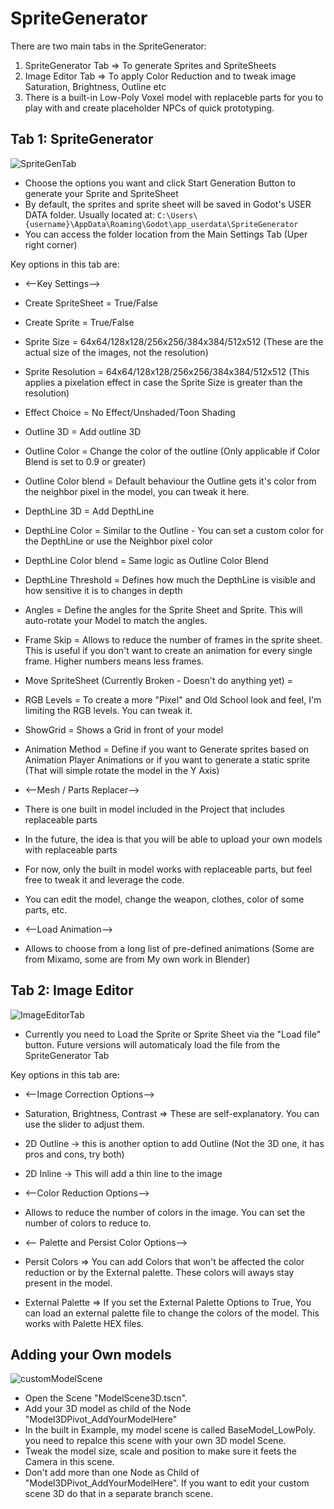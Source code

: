 # SpriteGenerator
There are two main tabs in the SpriteGenerator:
1. SpriteGenerator Tab => To generate Sprites and SpriteSheets
2. Image Editor Tab => To apply Color Reduction and to tweak image Saturation, Brightness, Outline etc
3. There is a built-in Low-Poly Voxel model with replaceble parts for you to play with and create placeholder NPCs of quick prototyping.



## Tab 1: SpriteGenerator
![SpriteGenTab](https://github.com/user-attachments/assets/658b807c-5b46-4f35-bb30-21739340dc82)
* Choose the options you want and click Start Generation Button to generate your Sprite and SpriteSheet
* By default, the sprites and sprite sheet will be saved in Godot's USER DATA folder. Usually located at: `C:\Users\{username}\AppData\Roaming\Godot\app_userdata\SpriteGenerator`
* You can access the folder location from the Main Settings Tab (Uper right corner)

Key options in this tab are:

* <--Key Settings-->
* Create SpriteSheet = True/False
* Create Sprite = True/False
* Sprite Size = 64x64/128x128/256x256/384x384/512x512 (These are the actual size of the images, not the resolution)
* Sprite Resolution = 64x64/128x128/256x256/384x384/512x512 (This applies a pixelation effect in case the Sprite Size is greater than the resolution)
* Effect Choice = No Effect/Unshaded/Toon Shading
* Outline 3D = Add outline 3D
* Outline Color = Change the color of the outline (Only applicable if Color Blend is set to 0.9 or greater)
* Outline Color blend = Default behaviour the Outline gets it's color from the neighbor pixel in the model, you can tweak it here. 
* DepthLine 3D = Add DepthLine
* DepthLine Color = Similar to the Outline - You can set a custom color for the DepthLine or use the Neighbor pixel color
* DepthLine Color blend = Same logic as Outline Color Blend
* DepthLine Threshold = Defines how much the DepthLine is visible and how sensitive it is to changes in depth
* Angles = Define the angles for the Sprite Sheet and Sprite. This will auto-rotate your Model to match the angles.
* Frame Skip = Allows to reduce the number of frames in the sprite sheet. This is useful if you don't want to create an animation for every single frame. Higher numbers means less frames.
* Move SpriteSheet (Currently Broken - Doesn't do anything yet) =
* RGB Levels = To create a more "Pixel" and Old School look and feel, I'm limiting the RGB levels. You can tweak it.
* ShowGrid = Shows a Grid in front of your model
* Animation Method = Define if you want to Generate sprites based on Animation Player Animations or if you want to generate a static sprite (That will simple rotate the model in the Y Axis)

* <--Mesh / Parts Replacer-->
* There is one built in model included in the Project that includes replaceable parts
* In the future, the idea is that you will be able to upload your own models with replaceable parts
* For now, only the built in model works with replaceable parts, but feel free to tweak it and leverage the code.
* You can edit the model, change the weapon, clothes, color of some parts, etc. 

* <--Load Animation-->
* Allows to choose from a long list of pre-defined animations (Some are from Mixamo, some are from My own work in Blender)


## Tab 2: Image Editor
![ImageEditorTab](https://github.com/user-attachments/assets/27ecfd9f-4cea-46fc-915b-91cddf9adf08)
* Currently you need to Load the Sprite or Sprite Sheet via the "Load file" button. Future versions will automaticaly load the file from the SpriteGenerator Tab

Key options in this tab are:
* <--Image Correction Options-->
* Saturation, Brightness, Contrast => These are self-explanatory. You can use the slider to adjust them.
* 2D Outline -> this is another option to add Outline (Not the 3D one, it has pros and cons, try both)
* 2D Inline -> This will add a thin line to the image

* <--Color Reduction Options-->
* Allows to reduce the number of colors in the image. You can set the number of colors to reduce to.

* <-- Palette and Persist Color Options-->
* Persit Colors => You can add Colors that won't be affected the color reduction or by the External palette. These colors will aways stay present in the model.
* External Palette => If you set the External Palette Options to True, You can load an external palette file to change the colors of the model. This works with Palette HEX files.

## Adding your Own models
![customModelScene](https://github.com/user-attachments/assets/425879ce-b70e-4663-9900-e7dc94237c84)

* Open the Scene "ModelScene3D.tscn". 
* Add your 3D model as child of the Node "Model3DPivot_AddYourModelHere"
* In the built in Example, my model scene is called BaseModel_LowPoly. you need to repalce this scene with your own 3D model Scene.
* Tweak the model size, scale and position to make sure it feets the Camera in this scene.
* Don't add more than one Node as Child of "Model3DPivot_AddYourModelHere". If you want to edit your custom scene 3D do that in a separate branch scene. 












